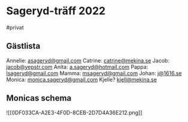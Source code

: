 # Sageryd-träff 2022
#privat

## Gästlista
Annelie: asageryd@gmail.com
Catrine: catrine@mekina.se
Jacob: jacob@yepstr.com
Anita: a.sageryd@hotmail.com
Pappa: lsageryd@gmail.com
Mamma: msageryd@gmail.com
Johan: j@1616.se
Monica: monica.sageryd@gmail.com
Kjelle? kjell@mekina.se

## Monicas schema
![[0DF033CA-A2E3-4F0D-8CEB-2D7D4A36E212.png]]